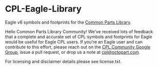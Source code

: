 CPL-Eagle-Library
==========================

Eagle v6 symbols and footprints for the [Common Parts Library](http://octopart.com/common-parts-library).

Hello Common Parts Library Community! We've received lots of feedback that a complete and accurate set of CPL symbols and footprints for Eagle would be useful for Eagle CPL users. If you're an Eagle user and can contribute to this effort, please reach out on the [CPL Community Google Group](https://groups.google.com/a/octopart.com/forum/#!forum/common-parts-library-community), issue a pull request, or drop us a note at [cpl@octopart.com](mailto:cpl@octopart.com).

For licensing and disclaimer details please see license.txt.
